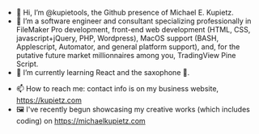 - 👋 Hi, I’m @kupietools, the Github presence of Michael E. Kupietz.
- 👀 I’m a software engineer and consultant specializing professionally in FileMaker Pro development, front-end web development (HTML, CSS, javascript+jQuery, PHP, Wordpress), MacOS support (BASH, Applescript, Automator, and general platform support), and, for the putative future market millionnaires among you, TradingView Pine Script. 
- 🌱 I’m currently learning React and the saxophone 🎷.
<!--- - 💞️ I’m looking to collaborate on ... --->
- 📫 How to reach me: contact info is on my business website, https://kupietz.com
- 🖼 I've recently begun showcasing my creative works (which includes coding) on https://michaelkupietz.com

<!---
kupietools/kupietools is a ✨ special ✨ repository because its `README.md` (this file) appears on your GitHub profile.
You can click the Preview link to take a look at your changes.
--->
